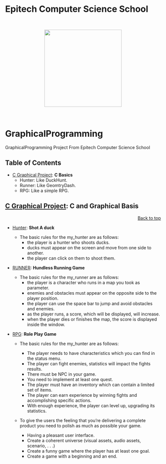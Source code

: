 # Epitech Computer Science School
<br/>
<p align="center">
<img src="https://upload.wikimedia.org/wikipedia/commons/thumb/2/2d/Epitech.png/1598px-Epitech.png" width="250">
</p>
<br/>

# GraphicalProgramming
GraphicalProgramming Project From Epitech Computer Science School


<a name="top"></a>

## Table of Contents 
- [C Graphical Project](#C_Graphical_Project): **C Basics**
    - Hunter: Like DuckHunt.
    - Runner: Like GeomtryDash.
    - RPG: Like a simple RPG.

<a name="C_Graphical_Project"></a>

## [C Graphical Project](./): **C and Graphical Basis**
<p align="right"><a href="#top">Back to top</a></p>

- [Hunter](./HUNTER): **Shot A duck**
    - The basic rules for the my_hunter are as follows:
      - the player is a hunter who shoots ducks.
      - ducks must appear on the screen and move from one side to another.
      - the player can click on them to shoot them.

- [RUNNER](./RUNNER): **Hundless Running Game**
    - The basic rules for the my_runner are as follows:
      - the player is a character who runs in a map you took as parameter.
      - enemies and obstacles must appear on the opposite side to the player position.
      - the player can use the space bar to jump and avoid obstacles and enemies.
      - as the player runs, a score, which will be displayed, will increase.
      - when the player dies or finishes the map, the score is displayed inside the window.

- [RPG](./RUNNER): **Role Play Game**
    - The basic rules for the my_hunter are as follows:
      - The player needs to have characteristics which you can find in the status menu.
      - The player can fight enemies, statistics will impact the fights results.
      - There must be NPC in your game.
      - You need to implement at least one quest.
      - The player must have an inventory which can contain a limited set of items.
      - The player can earn experience by winning fights and accomplishing specific actions.
      - With enough experience, the player can level up, upgrading its statistics.
      
    - To give the users the feeling that you’re delivering a complete product you need to polish as much as possible
        your game.
      - Having a pleasant user interface.
      - Create a coherent universe (visual assets, audio assets, scenario, . . .)
      - Create a funny game where the player has at least one goal.
      - Create a game with a beginning and an end.
